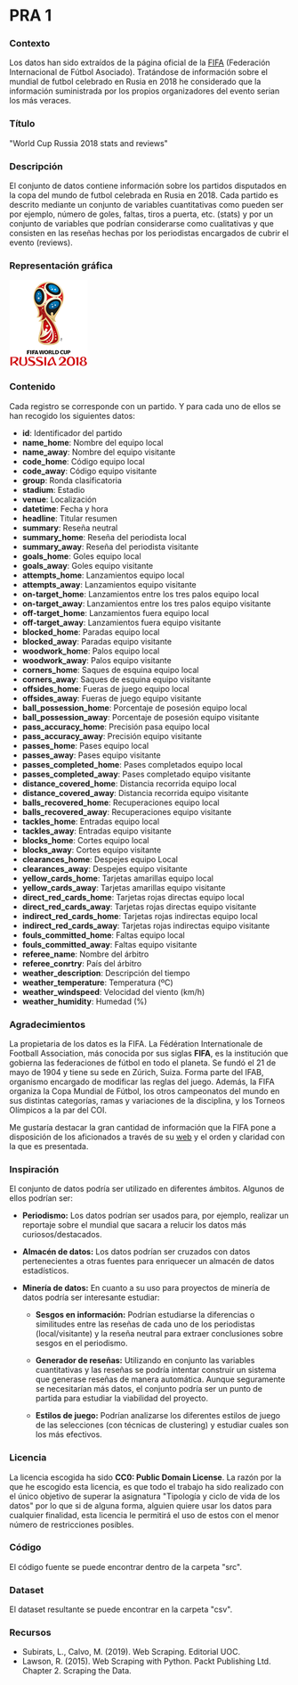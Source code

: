 
# PRA 1

### Contexto

Los datos han sido extraídos de la página oficial de la [FIFA](https://www.fifa.com) (Federación Internacional de Fútbol Asociado). Tratándose de información sobre el mundial de futbol celebrado en Rusia en 2018 he considerado que la información suministrada por los propios organizadores del evento serian los más veraces.

### Título

"World Cup Russia 2018 stats and reviews"

### Descripción

El conjunto de datos contiene información sobre los partidos disputados en la copa del mundo de futbol celebrada en Rusia en 2018. Cada partido es descrito mediante un conjunto de variables cuantitativas como pueden ser por ejemplo, número de goles, faltas, tiros a puerta, etc. (stats) y por un conjunto de variables que podrían considerarse como cualitativas y que consisten en las reseñas hechas por los periodistas encargados de cubrir el evento (reviews).

### Representación gráfica

![](worldcup.png)

### Contenido

Cada registro se corresponde con un partido. Y para cada uno de ellos se han recogido los siguientes datos:

* __id__: Identificador del partido
* __name_home__: Nombre del equipo local
* __name_away__: Nombre del equipo visitante
* __code_home__: Código equipo local
* __code_away__: Código equipo visitante
* __group__: Ronda clasificatoria
* __stadium__: Estadio
* __venue__: Localización
* __datetime__: Fecha y hora
* __headline__: Titular resumen
* __summary__: Reseña neutral
* __summary_home__: Reseña del periodista local
* __summary_away__: Reseña del periodista visitante
* __goals_home__: Goles equipo local
* __goals_away__: Goles equipo visitante
* __attempts_home__: Lanzamientos equipo local
* __attempts_away__: Lanzamientos equipo visitante
* __on-target_home__: Lanzamientos entre los tres palos equipo local
* __on-target_away__: Lanzamientos entre los tres palos equipo visitante
* __off-target_home__: Lanzamientos fuera equipo local
* __off-target_away__: Lanzamientos fuera equipo visitante
* __blocked_home__: Paradas equipo local
* __blocked_away__: Paradas equipo visitante
* __woodwork_home__: Palos equipo local
* __woodwork_away__: Palos equipo visitante
* __corners_home__: Saques de esquina equipo local
* __corners_away__: Saques de esquina equipo visitante
* __offsides_home__: Fueras de juego equipo local
* __offsides_away__: Fueras de juego equipo visitante
* __ball_possession_home__: Porcentaje de posesión equipo local
* __ball_possession_away__: Porcentaje de posesión equipo visitante
* __pass_accuracy_home__: Precisión pasa equipo local
* __pass_accuracy_away__: Precisión equipo visitante
* __passes_home__: Pases equipo local
* __passes_away__: Pases equipo visitante
* __passes_completed_home__: Pases completados equipo local
* __passes_completed_away__: Pases completado equipo visitante
* __distance_covered_home__: Distancia recorrida equipo local
* __distance_covered_away__: Distancia recorrida equipo visitante
* __balls_recovered_home__: Recuperaciones equipo local
* __balls_recovered_away__: Recuperaciones equipo visitante
* __tackles_home__: Entradas equipo local
* __tackles_away__: Entradas equipo visitante
* __blocks_home__: Cortes equipo local
* __blocks_away__: Cortes equipo visitante
* __clearances_home__: Despejes equipo Local
* __clearances_away__: Despejes equipo visitante
* __yellow_cards_home__: Tarjetas amarillas equipo local
* __yellow_cards_away__: Tarjetas amarillas equipo visitante
* __direct_red_cards_home__: Tarjetas rojas directas equipo local
* __direct_red_cards_away__: Tarjetas rojas directas equipo visitante
* __indirect_red_cards_home__: Tarjetas rojas indirectas equipo local
* __indirect_red_cards_away__: Tarjetas rojas indirectas equipo visitante
* __fouls_committed_home__: Faltas equipo local
* __fouls_committed_away__: Faltas equipo visitante
* __referee_name__: Nombre del árbitro
* __referee_conrtry__: País del árbitro
* __weather_description__: Descripción del tiempo
* __weather_temperature__: Temperatura (ºC)
* __weather_windspeed__: Velocidad del viento (km/h)
* __weather_humidity__: Humedad (%)


### Agradecimientos

La propietaria de los datos es la FIFA. La Fédération Internationale de Football Association, más conocida por sus siglas __FIFA__, es la institución que gobierna las federaciones de fútbol en todo el planeta. Se fundó el 21 de mayo de 1904 y tiene su sede en Zúrich, Suiza. Forma parte del IFAB, organismo encargado de modificar las reglas del juego. Además, la FIFA organiza la Copa Mundial de Fútbol, los otros campeonatos del mundo en sus distintas categorías, ramas y variaciones de la disciplina, y los Torneos Olímpicos a la par del COI.

Me gustaría destacar la gran cantidad de información que la FIFA pone a disposición de los aficionados a través de su [web](https://www.fifa.com) y el orden y claridad con la que es presentada.

### Inspiración

El conjunto de datos podría ser utilizado en diferentes ámbitos. Algunos de ellos podrían ser:

* __Periodismo:__ Los datos podrían ser usados para, por ejemplo, realizar un reportaje sobre el mundial que sacara a relucir los datos más curiosos/destacados.

* __Almacén de datos:__ Los datos podrían ser cruzados con datos pertenecientes a otras fuentes para enriquecer un almacén de datos estadísticos.

* __Minería de datos:__ En cuanto a su uso para proyectos de minería de datos podría ser interesante estudiar:

    * __Sesgos en información:__ Podrían estudiarse la diferencias o similitudes entre las reseñas de cada uno de los periodistas (local/visitante) y la reseña neutral para extraer conclusiones sobre sesgos en el periodismo.

    * __Generador de reseñas:__ Utilizando en conjunto las variables cuantitativas y las reseñas se podría intentar construir un sistema que generase reseñas de manera automática. Aunque seguramente se necesitarían más datos, el conjunto podría ser un punto de partida para estudiar la viabilidad del proyecto.

    * __Estilos de juego:__ Podrían analizarse los diferentes estilos de juego de las selecciones (con técnicas de clustering) y estudiar cuales son los más efectivos.


### Licencia

La licencia escogida ha sido **CC0: Public Domain License**. La razón por la que he escogido esta licencia, es que todo el trabajo ha sido realizado con el único objetivo de superar la asignatura "Tipología y ciclo de vida de los datos" por lo que si de alguna forma, alguien quiere usar los datos para cualquier finalidad, esta licencia le permitirá el uso de estos con el menor número de restricciones posibles.

### Código

El código fuente se puede encontrar dentro de la carpeta "src".

### Dataset

El dataset resultante se puede encontrar en la carpeta "csv".

### Recursos

* Subirats, L., Calvo, M. (2019). Web Scraping. Editorial UOC.
* Lawson, R. (2015). Web Scraping with Python. Packt Publishing Ltd. Chapter 2. Scraping the Data.
